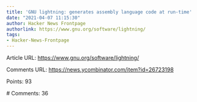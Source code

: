 ```yaml
---
title: 'GNU lightning: generates assembly language code at run-time'
date: "2021-04-07 11:15:30"
author: Hacker News Frontpage
authorlink: https://www.gnu.org/software/lightning/
tags:
- Hacker-News-Frontpage
---
```


<p>Article URL: <a href="https://www.gnu.org/software/lightning/">https://www.gnu.org/software/lightning/</a></p>
<p>Comments URL: <a href="https://news.ycombinator.com/item?id=26723198">https://news.ycombinator.com/item?id=26723198</a></p>
<p>Points: 93</p>
<p># Comments: 36</p>
